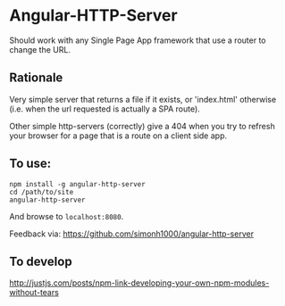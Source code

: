 # Angular-HTTP-Server

Should work with any Single Page App framework that use a router to change the URL.

## Rationale

Very simple server that returns a file if it exists, or 'index.html' otherwise (i.e. when the url requested is actually a SPA route).

Other simple http-servers (correctly) give a 404 when you try to refresh your browser for a page that is a route on a client side app.

## To use:

```
npm install -g angular-http-server
cd /path/to/site
angular-http-server
```

And browse to `localhost:8080`.

Feedback via: https://github.com/simonh1000/angular-http-server

## To develop

http://justjs.com/posts/npm-link-developing-your-own-npm-modules-without-tears